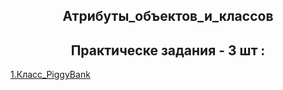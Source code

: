 <h2 style="text-align:center">Атрибуты_объектов_и_классов</h2>

<h2 style="text-align:center"> Практическе задания - 3 шт :</h2>

<div>
<a href="https://github.com/kolesnikovvitaliy/pokolenie_python_oop/tree/main/4_Атрибуты_свойства_и_методы/4_1_Атрибуты_объектов_и_классов/4_1_17_Класс_PiggyBank">1.Класс_PiggyBank</a>  &nbsp; 
</div>